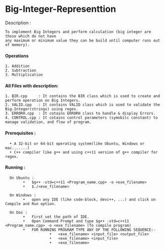 # Big-Integer-Representtion

Description : 

    To implement Big Integers and perform calculation (big integer are those which do not have 
    any maximum or minimum value they can be build until computer runs out of memory). 

#### Operations

    1. Addition
    2. Subtraction
    3. Multiplication


#### All Files with description:

    1. BIR.cpp     : It contains the BIR class which is used to create and perform operation on Big Integers.
    2. VALID.cpp   : It contains VALID class which is used to validate the Big-Integer(strings) using regex.
    3. ERRORH.cpp  : It cotains ERRORH class to handle & display Errors.
    4. CONTROL.cpp : It cotains control parameters (symobilc constant) to manage validation, and flow of program.


#### Prerequisites :

      •	A 32-bit or 64-bit operating system(like Ubuntu, Windows or mac.......)
      •	C++ compiler like g++ and using c++11 version of g++ compiler for regex.

#### Running :

      On Ubuntu :
            •	$g++ -std=c++11 <Program_name.cpp> -o <exe_filename>
            •	$./<exe_filename>

      On Windows :
            •	open any IDE (like code-block, devc++, ...) and click on Compile and Run option.

      On Dos :
            •	First set the path of IDE.
            •	Open Command Prompt and type $g++ -std=c++11 <Program_name.cpp> -o <exe_filename> (To compile program)
            •	FOR RUNNING PROGRAM TYPE ANY OF THE FOLLOWING SEQUENCE:-
                        •	<exe_filename> <input_file> <output_file>
                        •	<exe_filename> <input_file>
                        •	<exe_filename>


